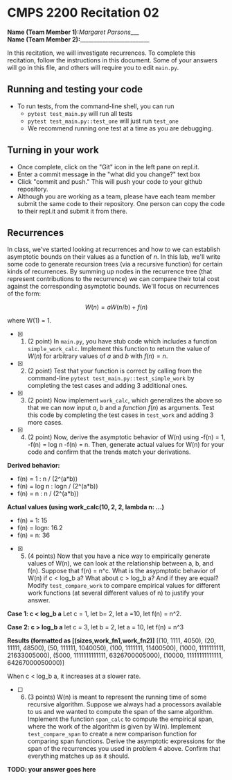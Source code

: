 # CMPS 2200  Recitation 02

**Name (Team Member 1):**_Margaret Parsons____  
**Name (Team Member 2):**_________________________

In this recitation, we will investigate recurrences. 
To complete this recitation, follow the instructions in this document. Some of your answers will go in this file, and others will require you to edit `main.py`.



## Running and testing your code
- To run tests, from the command-line shell, you can run
  + `pytest test_main.py` will run all tests
  + `pytest test_main.py::test_one` will just run `test_one`
  + We recommend running one test at a time as you are debugging.

## Turning in your work

- Once complete, click on the "Git" icon in the left pane on repl.it.
- Enter a commit message in the "what did you change?" text box
- Click "commit and push." This will push your code to your github repository.
- Although you are working as a team, please have each team member submit the same code to their repository. One person can copy the code to their repl.it and submit it from there.

## Recurrences

In class, we've started looking at recurrences and how to we can establish asymptotic bounds on their values as a function of $n$. In this lab, we'll write some code to generate recursion trees (via a recursive function) for certain kinds of recurrences. By summing up nodes in the recurrence tree (that represent contributions to the recurrence) we can compare their total cost against the corresponding asymptotic bounds. We'll focus on  recurrences of the form:

$$ W(n) = aW(n/b) + f(n) $$

where W(1) = 1.

- [x] 1. (2 point) In `main.py`, you have stub code which includes a function `simple_work_calc`. Implement this function to return the value of $W(n)$ for arbitrary values of $a$ and $b$ with $f(n)=n$.

- [x] 2. (2 point) Test that your function is correct by calling from the command-line `pytest test_main.py::test_simple_work` by completing the test cases and adding 3 additional ones.

- [x] 3. (2 point) Now implement `work_calc`, which generalizes the above so that we can now input $a$, $b$ and a *function* $f(n)$ as arguments. Test this code by completing the test cases in `test_work` and adding 3 more cases.

- [x] 4. (2 point) Now, derive the asymptotic behavior of W(n) using
       -f(n) = 1,
       -f(n) = log n
       -f(n) = n.
      Then, generate actual values for W(n) for your code and confirm that the trends match your derivations.

**Derived behavior:** 
  + f(n) = 1 : n / (2^(a*b))
  + f(n) = log n : logn / (2^(a*b))
  + f(n) = n : n / (2^(a*b))

**Actual values (using work_calc(10, 2, 2, lambda n: ...)**
  + f(n) = 1: 15
  + f(n) = logn: 16.2
  + f(n) = n: 36

- [x] 5. (4 points) Now that you have a nice way to empirically generate values of W(n), we can look at the relationship between a, b, and f(n). Suppose that f(n) = n^c. What is the asypmptotic behavior of W(n) if c < log_b a? What about c > log_b a? And if they are equal? Modify `test_compare_work` to compare empirical values for different work functions (at several different values of n) to justify your answer. 

**Case 1: c < log_b a**
Let c = 1, let b= 2, let a =10, let f(n) = n^2.

**Case 2: c > log_b a**
let c = 3, let b = 2, let a = 10, let f(n) = n^3

**Results (formatted as [(sizes,work_fn1,work_fn2)]**
[(10, 1111, 4050), (20, 11111, 48500), (50, 111111, 1040050), (100, 1111111, 11400500), (1000, 1111111111, 21633005000), (5000, 1111111111111, 6326700005000), (10000, 11111111111111, 64267000050000)]

When c < log_b a, it increases at a slower rate.

- [ ] 6. (3 points) W(n) is meant to represent the running time of some recursive algorithm. Suppose we always had a processors available to us and we wanted to compute the span of the same algorithm. Implement the function `span_calc` to compute the empirical span, where the work of the algorithm is given by W(n). Implement `test_compare_span` to create a new comparison function for comparing span functions. Derive the asymptotic expressions for the span of the recurrences you used in problem 4 above. Confirm that everything matches up as it should. 

**TODO: your answer goes here**
